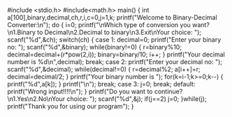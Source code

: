 #include <stdio.h>
#include<math.h>
main() 
{
    int a[100],binary,decimal,ch,r,i,c=0,j=1,k;
    printf("Welcome to Binary-Decimal Converter:\n");
    do
    {
    	i=0;
    	printf("\nWhich type of conversion you want?\n1.Binary to Decimal\n2.Decimal to binary\n3.Exit\nYour choice: ");
    	scanf("%d",&ch);
    	switch(ch)
    	{
    		case 1:
    			decimal=0;
    			printf("Enter your binary no: ");
    			scanf("%d",&binary);
    			while(binary!=0)
    			{
    				r=binary%10;
    				decimal=decimal+(r*pow(2,i));
    				binary=binary/10;
    				i++;
				}
				printf("Your decimal number is %d\n",decimal);
				break;
			case 2:
				printf("Enter your decimal no: ");
				scanf("%d",&decimal);
				while(decimal!=0)
				{
					r=decimal%2;
					a[i++]=r;
					decimal=decimal/2;
				}
				printf("Your binary number is ");
				for(k=i-1;k>=0;k--)
				{
					printf("%d",a[k]);
				}
				printf("\n");
				break;
			case 3:
				j=0;
				break;
			default:
				printf("Wrong input!!!!\n");
		}
		printf("Do you want to continue?\n1.Yes\n2.No\nYour choice: ");
		scanf("%d",&j);
		if(j==2)
		j=0;
	}while(j);
	printf("Thank you for using our program");
}

